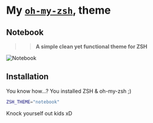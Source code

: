 # My [`oh-my-zsh`](https://github.com/robbyrussell/oh-my-zsh), theme

## Notebook
>> **A simple clean yet functional theme for ZSH**

![Notebook](http://imgur.com/dTMsG76.png)




## Installation
You know how...? You installed ZSH & oh-my-zsh ;) 

```bash
ZSH_THEME="notebook"
```

Knock yourself out kids xD

